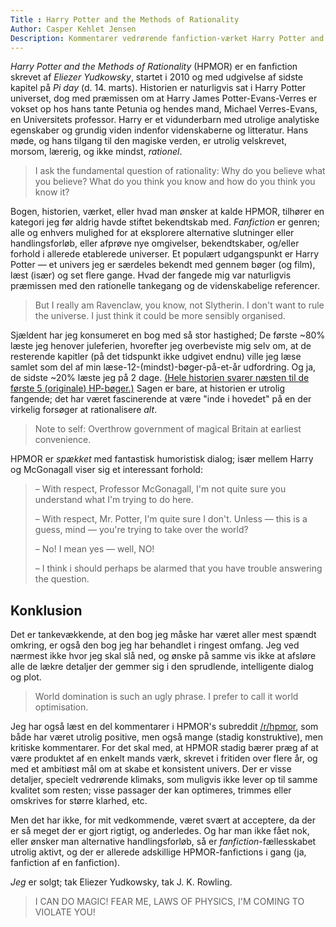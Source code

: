 ```yaml
---
Title : Harry Potter and the Methods of Rationality
Author: Casper Kehlet Jensen
Description: Kommentarer vedrørende fanfiction-værket Harry Potter and the Methods of Rationality
---
```


*Harry Potter and the Methods of Rationality* (HPMOR) er en fanfiction skrevet
af *Eliezer Yudkowsky*, startet i 2010 og med udgivelse af sidste kapitel på
*Pi day* (d. 14. marts). Historien er naturligvis sat i Harry Potter universet,
dog med præmissen om at Harry James Potter-Evans-Verres er vokset op hos hans
tante Petunia og hendes mand, Michael Verres-Evans, en Universitets professor.
Harry er et vidunderbarn med utrolige analytiske egenskaber og grundig viden
indenfor videnskaberne og litteratur. Hans møde, og hans tilgang til den magiske
verden, er utrolig velskrevet, morsom, lærerig, og ikke mindst, *rationel*.

> I ask the fundamental question of rationality:
> Why do you believe what you believe?
> What do you think you know and how do you think you know it?

Bogen, historien, værket, eller hvad man ønsker at kalde HPMOR, tilhører en
kategori jeg før aldrig havde stiftet bekendtskab med. *Fanfiction* er genren;
alle og enhvers mulighed for at eksplorere alternative slutninger eller
handlingsforløb, eller afprøve nye omgivelser, bekendtskaber, og/eller forhold
i allerede etablerede universer. Et populært udgangspunkt er Harry Potter
&mdash; et univers jeg er særdeles bekendt med gennem bøger (og film), læst
(især) og set flere gange. Hvad der fangede mig var naturligvis præmissen med
den rationelle tankegang og de videnskabelige referencer.

> But I really am Ravenclaw, you know, not Slytherin.
> I don't want to rule the universe.
> I just think it could be more sensibly organised.

Sjældent har jeg konsumeret en bog med så stor hastighed; De første ~80% læste
jeg henover juleferien, hvorefter jeg overbeviste mig selv om, at de resterende
kapitler (på det tidspunkt ikke udgivet endnu) ville jeg læse samlet som del
af min læse-12-(mindst)-bøger-på-et-år udfordring. Og ja, de sidste ~20% læste
jeg på 2 dage.
[(Hele historien svarer næsten til de første 5 (originale) HP-bøger.)](http://www.reddit.com/r/HPMOR/comments/2uemu8/how_many_total_words_will_hpmor_be_estimate/co7rjzi)
Sagen er bare, at historien er utrolig fangende; det har været fascinerende at
være "inde i hovedet" på en der virkelig forsøger at rationalisere *alt*.

> Note to self:
> Overthrow government of magical Britain at earliest convenience.

HPMOR er *spækket* med fantastisk humoristisk dialog; især mellem Harry og 
McGonagall viser sig et interessant forhold:

> &ndash; With respect, Professor McGonagall,
> I'm not quite sure you understand what I'm trying to do here.
> 
> &ndash; With respect, Mr. Potter, I'm quite sure I don't.
> Unless &mdash; this is a guess, mind &mdash;
> you're trying to take over the world?
> 
> &ndash; No! I mean yes &mdash; well, NO!
> 
> &ndash; I think i should perhaps be alarmed that
> you have trouble answering the question.

## Konklusion
Det er tankevækkende, at den bog jeg måske har været aller mest spændt omkring,
er også den bog jeg har behandlet i ringest omfang. Jeg ved nærmest ikke hvor
jeg skal slå ned, og ønske på samme vis ikke at afsløre alle de lækre detaljer
der gemmer sig i den sprudlende, intelligente dialog og plot.

> World domination is such an ugly phrase.
> I prefer to call it world optimisation.

Jeg har også læst en del kommentarer i HPMOR's subreddit
[/r/hpmor](http://reddit.com/r/hpmor), som både har været utrolig positive,
men også mange (stadig konstruktive), men kritiske kommentarer.
For det skal med, at HPMOR stadig bærer præg af at være produktet af en enkelt
mands værk, skrevet i fritiden over flere år, og med et ambitiøst mål om at
skabe et konsistent univers. Der er visse detaljer, specielt vedrørende 
klimaks, som muligvis ikke lever op til samme kvalitet som resten; visse
passager der kan optimeres, trimmes eller omskrives for større klarhed, etc.

Men det har ikke, for mit vedkommende, været svært at acceptere, da der er så
meget der er gjort rigtigt, og anderledes. Og har man ikke fået nok, eller
ønsker man alternative handlingsforløb, så er *fanfiction*-fællesskabet utrolig
aktivt, og der er allerede adskillige HPMOR-fanfictions i gang (ja, fanfiction
af en fanfiction).

*Jeg* er solgt; tak Eliezer Yudkowsky, tak J. K. Rowling.

> I CAN DO MAGIC! FEAR ME, LAWS OF PHYSICS, I'M COMING TO VIOLATE YOU!